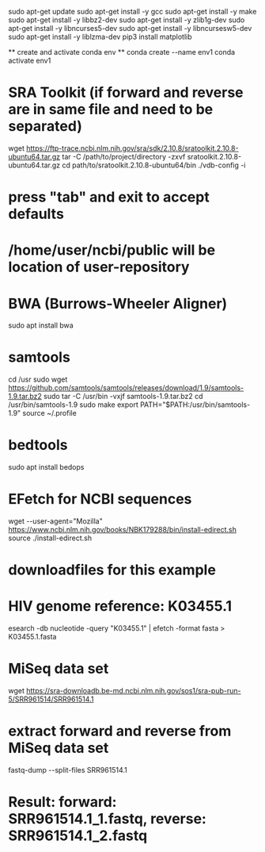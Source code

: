 sudo apt-get update
sudo apt-get install -y gcc
sudo apt-get install -y make
sudo apt-get install -y libbz2-dev
sudo apt-get install -y zlib1g-dev
sudo apt-get install -y libncurses5-dev 
sudo apt-get install -y libncursesw5-dev
sudo apt-get install -y liblzma-dev
pip3 install matplotlib

** create and activate conda env **
conda create --name env1
conda activate env1

# SRA Toolkit (if forward and reverse are in same file and need to be separated)
wget https://ftp-trace.ncbi.nlm.nih.gov/sra/sdk/2.10.8/sratoolkit.2.10.8-ubuntu64.tar.gz
tar -C /path/to/project/directory -zxvf sratoolkit.2.10.8-ubuntu64.tar.gz
cd path/to/sratoolkit.2.10.8-ubuntu64/bin
./vdb-config -i 
# press "tab" and exit to accept defaults
# /home/user/ncbi/public will be location of user-repository

# BWA (Burrows-Wheeler Aligner)
sudo apt install bwa

# samtools
cd /usr
sudo wget https://github.com/samtools/samtools/releases/download/1.9/samtools-1.9.tar.bz2
sudo tar -C /usr/bin -vxjf samtools-1.9.tar.bz2
cd /usr/bin/samtools-1.9
sudo make
export PATH="$PATH:/usr/bin/samtools-1.9"
source ~/.profile

# bedtools
sudo apt install bedops

# EFetch for NCBI sequences
wget --user-agent="Mozilla" https://www.ncbi.nlm.nih.gov/books/NBK179288/bin/install-edirect.sh
source ./install-edirect.sh

# downloadfiles for this example
# HIV genome reference: K03455.1
esearch -db nucleotide -query "K03455.1" | efetch -format fasta > K03455.1.fasta

# MiSeq data set
wget https://sra-downloadb.be-md.ncbi.nlm.nih.gov/sos1/sra-pub-run-5/SRR961514/SRR961514.1
# extract forward and reverse from MiSeq data set
fastq-dump --split-files SRR961514.1
# Result: forward: SRR961514.1_1.fastq, reverse: SRR961514.1_2.fastq 



